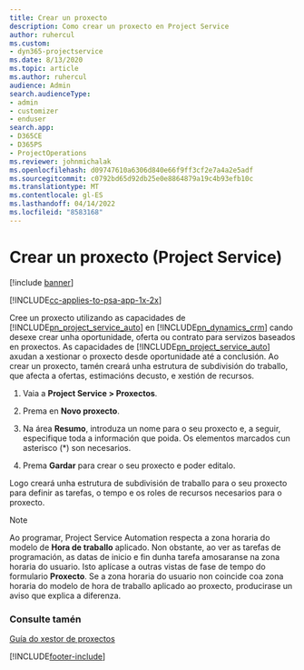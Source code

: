```yaml
---
title: Crear un proxecto
description: Como crear un proxecto en Project Service
author: ruhercul
ms.custom:
- dyn365-projectservice
ms.date: 8/13/2020
ms.topic: article
ms.author: ruhercul
audience: Admin
search.audienceType:
- admin
- customizer
- enduser
search.app:
- D365CE
- D365PS
- ProjectOperations
ms.reviewer: johnmichalak
ms.openlocfilehash: d09747610a6306d840e66f9ff3cf2e7a4a2e5adf
ms.sourcegitcommit: c0792bd65d92db25e0e8864879a19c4b93efb10c
ms.translationtype: MT
ms.contentlocale: gl-ES
ms.lasthandoff: 04/14/2022
ms.locfileid: "8583168"
---
```

# <a name="create-a-project-project-service"></a>Crear un proxecto (Project Service)

[!include [banner](../includes/psa-now-project-operations.md)]

[!INCLUDE[cc-applies-to-psa-app-1x-2x](../includes/cc-applies-to-psa-app-1x-2x.md)]

Cree un proxecto utilizando as capacidades de [!INCLUDE[pn_project_service_auto](../includes/pn-project-service-auto.md)] en [!INCLUDE[pn_dynamics_crm](../includes/pn-dynamics-crm.md)] cando desexe crear unha oportunidade, oferta ou contrato para servizos baseados en proxectos. As capacidades de [!INCLUDE[pn_project_service_auto](../includes/pn-project-service-auto.md)] axudan a xestionar o proxecto desde oportunidade até a conclusión. Ao crear un proxecto, tamén creará unha estrutura de subdivisión do traballo, que afecta a ofertas, estimacións decusto, e xestión de recursos.  
  
1.  Vaia a **Project Service > Proxectos**.  
  
2.  Prema en **Novo proxecto**.  
  
3.  Na área **Resumo**, introduza un nome para o seu proxecto e, a seguir, especifique toda a información que poida. Os elementos marcados cun asterisco (*) son necesarios.  
  
4.  Prema **Gardar** para crear o seu proxecto e poder editalo.  
  
Logo creará unha estrutura de subdivisión de traballo para o seu proxecto para definir as tarefas, o tempo e os roles de recursos necesarios para o proxecto.  

> [!NOTE]
> Ao programar, Project Service Automation respecta a zona horaria do modelo de **Hora de traballo** aplicado. Non obstante, ao ver as tarefas de programación, as datas de inicio e fin dunha tarefa amosaranse na zona horaria do usuario. Isto aplícase a outras vistas de fase de tempo do formulario **Proxecto**. Se a zona horaria do usuario non coincide coa zona horaria do modelo de hora de traballo aplicado ao proxecto, producirase un aviso que explica a diferenza. 
  
### <a name="see-also"></a>Consulte tamén  
 [Guía do xestor de proxectos](../psa/project-manager-guide.md)


[!INCLUDE[footer-include](../includes/footer-banner.md)]
